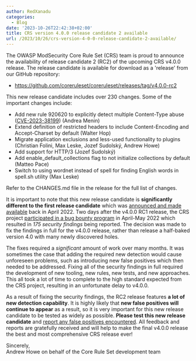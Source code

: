 ```yaml
---
author: RedXanadu
categories:
  - Blog
date: '2023-10-26T22:42:38+02:00'
title: CRS version 4.0.0 release candidate 2 available
url: /2023/10/26/crs-version-4-0-0-release-candidate-2-available/
---
```



The OWASP ModSecurity Core Rule Set (CRS) team is proud to announce the availability of release candidate 2 (RC2) of the upcoming CRS v4.0.0 release. The release candidate is available for download as a 'release' from our GitHub repository:

- <https://github.com/coreruleset/coreruleset/releases/tag/v4.0.0-rc2>

This new release candidate includes over 230 changes. Some of the important changes include:

- Add new rule 920620 to explicitly detect multiple Content-Type abuse ([CVE-2023-38199](https://coreruleset.org/20230717/cve-2023-38199-multiple-content-type-headers/)) (Andrea Menin)
- Extend definition of restricted headers to include Content-Encoding and Accept-Charset by default (Walter Hop)
- Migrate application exclusions and less-used functionality to plugins (Christian Folini, Max Leske, Jozef Sudolský, Andrew Howe)
- Add support for HTTP/3 (Jozef Sudolský)
- Add enable\_default\_collections flag to not initialize collections by default (Matteo Pace)
- Switch to using wordnet instead of spell for finding English words in spell.sh utility (Max Leske)

Refer to the CHANGES.md file in the release for the full list of changes.

It is important to note that this new release candidate is **significantly different to the first release candidate** which was [announced and made available](https://coreruleset.org/20220428/coreruleset-v4-rc1-available/) back in April 2022. Two days after the v4.0.0 RC1 release, the CRS project [participated in a bug bounty program](https://coreruleset.org/20230509/what-we-learnt-from-our-bug-bounty-program-its-not-for-the-faint-of-heart/) in April-May 2022 which resulted in *175 security findings* being reported. The decision was made to fix the findings in full for the v4.0.0 release, rather than release a half-baked version 4.0 with many newly discovered holes.

The fixes required a *significant* amount of work over many months. It was sometimes the case that adding the required new detection would cause unforeseen problems, such as introducing new false positives which then needed to be addressed. Fixing all of the security findings in full required the development of new tooling, new rules, new tests, and new approaches. This all took a lot of time to complete to the high standard expected from the CRS project, resulting in an unfortunate delay to v4.0.0.

As a result of fixing the security findings, the RC2 release features **a lot of new detection capability**. It is highly likely that **new false positives will continue to appear** as a result, so it is very important for this new release candidate to be tested as widely as possible. **Please test this new release candidate** and [report any false positives encountered](https://github.com/coreruleset/coreruleset/issues/new?assignees=&labels=%3Aheavy_plus_sign%3A+False+Positive&projects=&template=01_false-positive.md&title=). All feedback and reports are gratefully received and will help to make the final v4.0.0 release the best and most comprehensive CRS release ever!

Sincerely,  
Andrew Howe on behalf of the Core Rule Set development team
